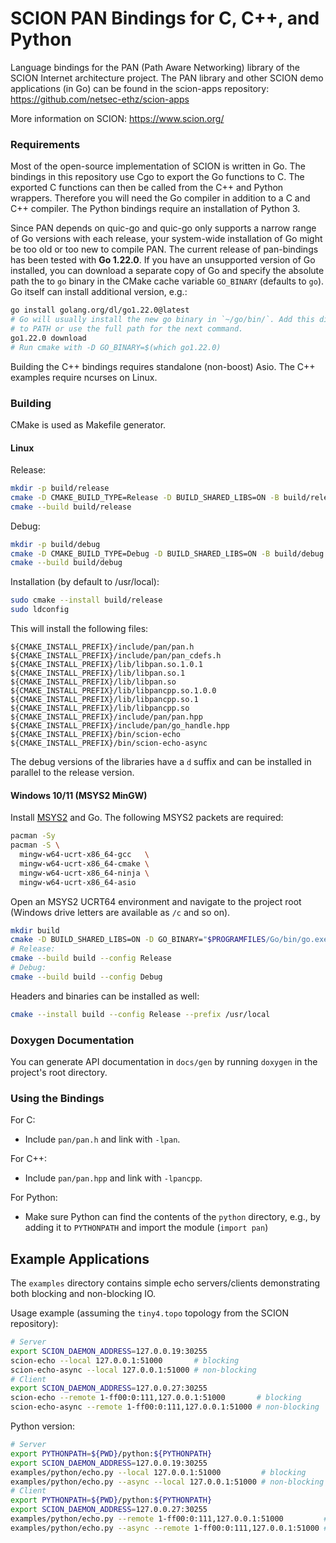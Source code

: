 SCION PAN Bindings for C, C++, and Python
=========================================

Language bindings for the PAN (Path Aware Networking) library of the SCION
Internet architecture project. The PAN library and other SCION demo applications
(in Go) can be found in the scion-apps repository:
https://github.com/netsec-ethz/scion-apps

More information on SCION: https://www.scion.org/

### Requirements
Most of the open-source implementation of SCION is written in Go. The bindings
in this repository use Cgo to export the Go functions to C. The exported C
functions can then be called from the C++ and Python wrappers. Therefore you
will need the Go compiler in addition to a C and C++ compiler. The Python
bindings require an installation of Python 3.

Since PAN depends on quic-go and quic-go only supports a narrow range of Go
versions with each release, your system-wide installation of Go might be too old
or too new to compile PAN. The current release of pan-bindings has been tested
with **Go 1.22.0**. If you have an unsupported version of Go installed, you can
download a separate copy of Go and specify the absolute path the to `go` binary
in the CMake cache variable `GO_BINARY` (defaults to `go`). Go itself can
install additional version, e.g.:
```bash
go install golang.org/dl/go1.22.0@latest
# Go will usually install the new go binary in `~/go/bin/`. Add this directrory
# to PATH or use the full path for the next command.
go1.22.0 download
# Run cmake with -D GO_BINARY=$(which go1.22.0)
```

Building the C++ bindings requires standalone (non-boost) Asio. The C++ examples
require ncurses on Linux.

### Building
CMake is used as Makefile generator.

#### Linux
Release:
```bash
mkdir -p build/release
cmake -D CMAKE_BUILD_TYPE=Release -D BUILD_SHARED_LIBS=ON -B build/release
cmake --build build/release
```

Debug:
```bash
mkdir -p build/debug
cmake -D CMAKE_BUILD_TYPE=Debug -D BUILD_SHARED_LIBS=ON -B build/debug
cmake --build build/debug
```

Installation (by default to /usr/local):
```bash
sudo cmake --install build/release
sudo ldconfig
```
This will install the following files:
```
${CMAKE_INSTALL_PREFIX}/include/pan/pan.h
${CMAKE_INSTALL_PREFIX}/include/pan/pan_cdefs.h
${CMAKE_INSTALL_PREFIX}/lib/libpan.so.1.0.1
${CMAKE_INSTALL_PREFIX}/lib/libpan.so.1
${CMAKE_INSTALL_PREFIX}/lib/libpan.so
${CMAKE_INSTALL_PREFIX}/lib/libpancpp.so.1.0.0
${CMAKE_INSTALL_PREFIX}/lib/libpancpp.so.1
${CMAKE_INSTALL_PREFIX}/lib/libpancpp.so
${CMAKE_INSTALL_PREFIX}/include/pan/pan.hpp
${CMAKE_INSTALL_PREFIX}/include/pan/go_handle.hpp
${CMAKE_INSTALL_PREFIX}/bin/scion-echo
${CMAKE_INSTALL_PREFIX}/bin/scion-echo-async
```

The debug versions of the libraries have a `d` suffix and can be installed in
parallel to the release version.

#### Windows 10/11 (MSYS2 MinGW)
Install [MSYS2](https://www.msys2.org/) and Go. The following MSYS2 packets are
required:
```bash
pacman -Sy
pacman -S \
  mingw-w64-ucrt-x86_64-gcc   \
  mingw-w64-ucrt-x86_64-cmake \
  mingw-w64-ucrt-x86_64-ninja \
  mingw-w64-ucrt-x86_64-asio
```

Open an MSYS2 UCRT64 environment and navigate to the project root (Windows drive
letters are available as `/c` and so on).
```bash
mkdir build
cmake -D BUILD_SHARED_LIBS=ON -D GO_BINARY="$PROGRAMFILES/Go/bin/go.exe" -G 'Ninja Multi-Config' -B build
# Release:
cmake --build build --config Release
# Debug:
cmake --build build --config Debug
```

Headers and binaries can be installed as well:
```bash
cmake --install build --config Release --prefix /usr/local
```

### Doxygen Documentation
You can generate API documentation in `docs/gen` by running `doxygen` in the
project's root directory.

### Using the Bindings
For C:
- Include `pan/pan.h` and link with `-lpan`.

For C++:
- Include `pan/pan.hpp` and link with `-lpancpp`.

For Python:
- Make sure Python can find the contents of the `python` directory, e.g., by
  adding it to `PYTHONPATH` and import the module (`import pan`)

Example Applications
--------------------
The `examples` directory contains simple echo servers/clients demonstrating both
blocking and non-blocking IO.

Usage example (assuming the `tiny4.topo` topology from the SCION repository):
```bash
# Server
export SCION_DAEMON_ADDRESS=127.0.0.19:30255
scion-echo --local 127.0.0.1:51000       # blocking
scion-echo-async --local 127.0.0.1:51000 # non-blocking
# Client
export SCION_DAEMON_ADDRESS=127.0.0.27:30255
scion-echo --remote 1-ff00:0:111,127.0.0.1:51000       # blocking
scion-echo-async --remote 1-ff00:0:111,127.0.0.1:51000 # non-blocking
```

Python version:
```bash
# Server
export PYTHONPATH=${PWD}/python:${PYTHONPATH}
export SCION_DAEMON_ADDRESS=127.0.0.19:30255
examples/python/echo.py --local 127.0.0.1:51000         # blocking
examples/python/echo.py --async --local 127.0.0.1:51000 # non-blocking
# Client
export PYTHONPATH=${PWD}/python:${PYTHONPATH}
export SCION_DAEMON_ADDRESS=127.0.0.27:30255
examples/python/echo.py --remote 1-ff00:0:111,127.0.0.1:51000         # blocking
examples/python/echo.py --async --remote 1-ff00:0:111,127.0.0.1:51000 # non-blocking
```
